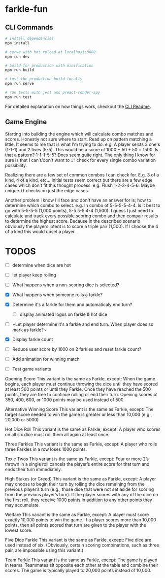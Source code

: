 # farkle-fun

## CLI Commands

``` bash
# install dependencies
npm install

# serve with hot reload at localhost:8080
npm run dev

# build for production with minification
npm run build

# test the production build locally
npm run serve

# run tests with jest and preact-render-spy 
npm run test
```

For detailed explanation on how things work, checkout the [CLI Readme](https://github.com/developit/preact-cli/blob/master/README.md).


## Game Engine

Starting into building the engine which will calculate combo matches and scores. Honestly not sure where to start. Read up on pattern matching a little. It seems to me that is what I'm trying to do. e.g. A player selcts 3 one's (1-1-1) and 2 fives (5-5). This would be a score of 1000 + 50 + 50 = 1500. Is that a pattern? 1-1-1-5-5? Does seem quite right. The only thing I know for sure is that I can't/don't want to `if` check for every single combo variation possibility.

Realizing there are a few set of common combos I can check for. E.g. 3 of a kind, 4 of a kind, etc... Initial tests seem correct but there are a few edge cases which don't fit this thought process. e.g. Flush 1-2-3-4-5-6. Maybe unique `if` checks on just the edge cases. 

Another problem I know I'll face and don't have an answer for is; how to determine which combo to select. e.g. In combo of 5-5-5-5-4-4. Is it best to go with 5-5-5-5 (1,000 points), 5-5 5-5 4-4 (1,500). I guess I just need to calculate and track every possible scoring combo and then compair results to determine the highest score. Because in the described scenario obviously the players intent is to score a triple pair (1,500). If I choose the 4 of a kind this would upset a player.


# TODOS

- [ ] determine when dice are hot
 - [ ] let player keep rolling
- [ ] What happens when a non-scoring dice is selected?
- [x] What happens when someone rolls a farkle?
 - [x] Determine it's a farkle for them and automaticaly end turn?
   - [ ] display animated logos on farkle & hot dice
 - [ ] ~Let player determine it's a farkle and end turn. When player does so mark as farkle?~
- [x] Display farkle count
 - [ ] Reduce user score by 1000 on 2 farkles and reset farkle count?
- [ ] Add animation for winning match


- [ ] Test game variants

Opening Score
This variant is the same as Farkle, except:
When the game begins, each player must continue throwing the dice until they have scored at least 500 points or until they Farkle. Once they have reached the 500 points, they are free to continue rolling or end their turn.
Opening scores of 350, 400, 600, or 1000 points may be used instead of 500.
 
Alternative Winning Score
This variant is the same as Farkle, except:
The target score needed to win the game is greater or less than 10,000 (e.g., 20,000 or 5000)
 
Hot Dice Roll
This variant is the same as Farkle, except:
A player who scores on all six dice must roll them all again at least once.
 
Three Farkles
This variant is the same as Farkle, except:
A player who rolls three Farkles in a row loses 1000 points.
 
Toxic Twos
This variant is the same as Farkle, except:
Four or more 2’s thrown in a single roll cancels the player’s entire score for that turn and ends their turn immediately.
 
High Stakes (or Greed)
This variant is the same as Farkle, except:
A player may choose to begin their turn by rolling the dice remaining from the previous player’s turn (e.g., those dice that were not set aside for scoring from the previous player’s turn). If the player scores with any of the dice on the first roll, they receive 1000 points in addition to any other points they may accumulate.
 
Welfare
This variant is the same as Farkle, except:
A player must score exactly 10,000 points to win the game. If a player scores more than 10,000 points, then all points scored that turn are given to the player with the lowest score.
 
Five Dice Farkle
This variant is the same as Farkle, except:
Five dice are used instead of six. (Obviously, certain scoring combinations, such as three pair, are impossible using this variant.)
 
Team Farkle
This variant is the same as Farkle, except:
The game is played in teams. Teammates sit opposite each other at the table and combine their scores. The game is typically played to 20,000 points instead of 10,000.
